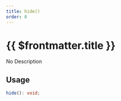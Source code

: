```yaml
---
title: hide()
order: 0
---
```


# {{ $frontmatter.title }}

No Description

## Usage

```ts
hide(): void;
```
